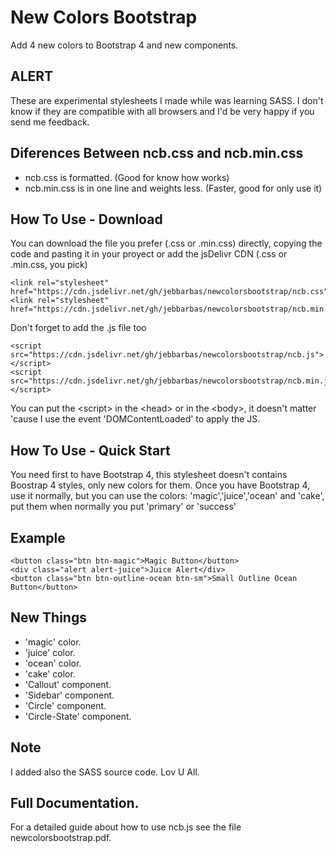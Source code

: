 # New Colors Bootstrap
Add 4 new colors to Bootstrap 4 and new components.

## ALERT
These are experimental stylesheets I made while was learning SASS. I don't know if they are compatible with all browsers and I'd be very happy if you send me feedback.

## Diferences Between ncb.css and ncb.min.css
- ncb.css is formatted. (Good for know how works)
- ncb.min.css is in one line and weights less. (Faster, good for only use it)

## How To Use - Download
You can download the file you prefer (.css or .min.css) directly, copying the code and pasting it in your proyect or add the jsDelivr CDN (.css or .min.css, you pick)
~~~
<link rel="stylesheet" href="https://cdn.jsdelivr.net/gh/jebbarbas/newcolorsbootstrap/ncb.css">
<link rel="stylesheet" href="https://cdn.jsdelivr.net/gh/jebbarbas/newcolorsbootstrap/ncb.min.css">
~~~
Don't forget to add the .js file too
~~~
<script src="https://cdn.jsdelivr.net/gh/jebbarbas/newcolorsbootstrap/ncb.js"></script>
<script src="https://cdn.jsdelivr.net/gh/jebbarbas/newcolorsbootstrap/ncb.min.js"></script>
~~~
You can put the &lt;script&gt; in the &lt;head&gt; or in the &lt;body&gt;, it doesn't matter 'cause I use the event 'DOMContentLoaded' to apply the JS.

## How To Use - Quick Start
You need first to have Bootstrap 4, this stylesheet doesn't contains Boostrap 4 styles, only new colors for them.
Once you have Bootstrap 4, use it normally, but you can use the colors: 'magic','juice','ocean' and 'cake', put them when normally you put 'primary' or 'success'

## Example
~~~
<button class="btn btn-magic">Magic Button</button>
<div class="alert alert-juice">Juice Alert</div>
<button class="btn btn-outline-ocean btn-sm">Small Outline Ocean Button</button>
~~~

## New Things
- 'magic' color.
- 'juice' color.
- 'ocean' color.
- 'cake' color.
- 'Callout' component.
- 'Sidebar' component.
- 'Circle' component.
- 'Circle-State' component.
## Note
I added also the SASS source code. Lov U All.

## Full Documentation.
For a detailed guide about how to use ncb.js see the file newcolorsbootstrap.pdf.